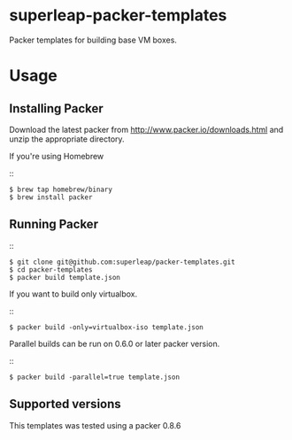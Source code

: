 superleap-packer-templates
==========================

Packer templates for building base VM boxes.

Usage
=====

Installing Packer
-----------------

Download the latest packer from http://www.packer.io/downloads.html and unzip the appropriate directory.

If you're using Homebrew

::

    $ brew tap homebrew/binary
    $ brew install packer


Running Packer
--------------

::

    $ git clone git@github.com:superleap/packer-templates.git
    $ cd packer-templates
    $ packer build template.json


If you want to build only virtualbox.

::

    $ packer build -only=virtualbox-iso template.json


Parallel builds can be run on 0.6.0 or later packer version.

::

    $ packer build -parallel=true template.json


Supported versions
------------------

This templates was tested using a packer 0.8.6
